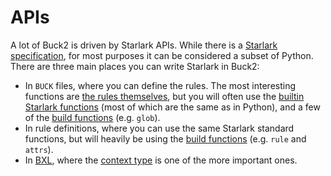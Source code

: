 # APIs

A lot of Buck2 is driven by Starlark APIs. While there is a
[Starlark specification](https://github.com/bazelbuild/starlark/blob/master/spec.md),
for most purposes it can be considered a subset of Python. There are three main
places you can write Starlark in Buck2:

- In `BUCK` files, where you can define the rules. The most interesting
  functions are [the rules themselves](../prelude/globals), but you will often
  use the [builtin Starlark functions](starlark/globals) (most of which are the
  same as in Python), and a few of the [build functions](build/globals) (e.g.
  `glob`).
- In rule definitions, where you can use the same Starlark standard functions,
  but will heavily be using the [build functions](build/globals) (e.g. `rule`
  and `attrs`).
- In [BXL](../developers/bxl), where the [context type](bxl/bxl_ctx) is one of
  the more important ones.
